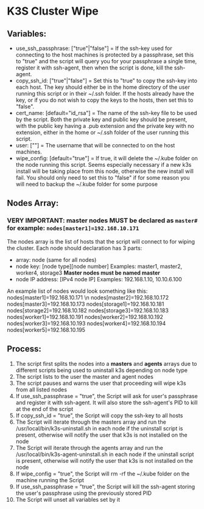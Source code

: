 # K3S Cluster Wipe

## Variables:
- use_ssh_passphrase: ["true"|"false"] = If the ssh-key used for connecting to the host machines is protected by a passphrase, set this to "true" and the script will query you for your passphrase a single time, register it with ssh-agent, then when the script is done, kill the ssh-agent.
- copy_ssh_id: ["true"|"false"] = Set this to "true" to copy the ssh-key into each host. The key should either be in the home directory of the user running this script or in their ~/.ssh folder. If the hosts already have the key, or if you do not wish to copy the keys to the hosts, then set this to "false".
- cert_name: [default="id_rsa"] = The name of the ssh-key file to be used by the script. Both the private key and public key should be present, with the public key having a .pub extension and the private key with no extension, either in the home or ~/.ssh folder of the user running this script.
- user: ["<username>"] = The username that will be connected to on the host machines.
- wipe_config: [default="true"] = If true, it will delete the ~/.kube folder on the node running this script. Seems especially necessary if a new k3s install will be taking place from this node, otherwise the new install will fail. You should only need to set this to "false" if for some reason you will need to backup the ~/.kube folder for some purpose

## Nodes Array:
### VERY IMPORTANT: master nodes MUST be declared as `master#` for example: `nodes[master1]=192.168.10.171`

The nodes array is the list of hosts that the script will connect to for wiping the cluster. Each node should declaration has 3 parts:
- array: node (same for all nodes)
- node key: [node type][node number] Examples: master1, master2, worker4, storage3 **Master nodes must be named master**
- node IP address: [IPv4 node IP] Examples: 192.168.1.10, 10.10.6.100

An example list of nodes would look something like this:
nodes[master1]=192.168.10.171 \n
nodes[master2]=192.168.10.172
nodes[master3]=192.168.10.173
nodes[storage1]=192.168.10.181
nodes[storage2]=192.168.10.182
nodes[storage3]=192.168.10.183
nodes[worker1]=192.168.10.191
nodes[worker2]=192.168.10.192
nodes[worker3]=192.168.10.193
nodes[worker4]=192.168.10.194
nodes[worker5]=192.168.10.195

## Process:
1. The script first splits the nodes into a **masters** and **agents** arrays due to different scripts being used to uninstall k3s depending on node type
2. The script lists to the user the master and agent nodes
3. The script pauses and warns the user that proceeding will wipe k3s from all listed nodes
4. If use_ssh_passphrase = "true", the Script will ask for user's passphrase and register it with ssh-agent. It will also store the ssh-agent's PID to kill at the end of the script
5. If copy_ssh_id = "true", the Script will copy the ssh-key to all hosts
6. The Script will iterate through the masters array and run the /usr/local/bin/k3s-uninstall.sh in each node if the uninstall script is present, otherwise will notify the user that k3s is not installed on the node
7. The Script will iterate through the agents array and run the /usr/local/bin/k3s-agent-uninstall.sh in each node if the uninstall script is present, otherwise will notify the user that k3s is not installed on the node
8. If wipe_config = "true", the Script will rm -rf the ~/.kube folder on the machine running the Script
9. If use_ssh_passphrase = "true", the Script will kill the ssh-agent storing the user's passphrase using the previously stored PID
10. The Script will unset all variables set by it
